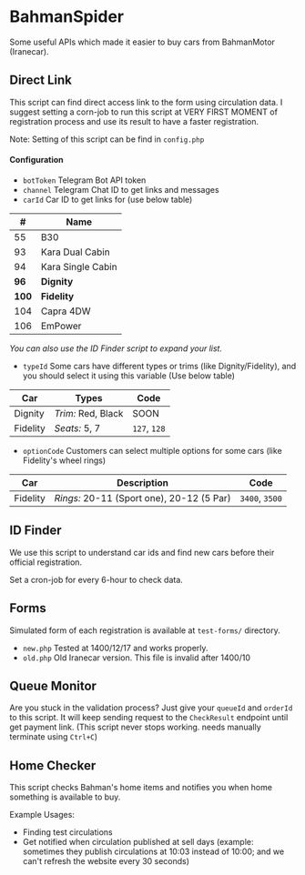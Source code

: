 # BahmanSpider

Some useful APIs which made it easier to buy cars from BahmanMotor (Iranecar).

## Direct Link
This script can find direct access link to the form using circulation data. I suggest setting a corn-job to run this script at VERY FIRST MOMENT of registration process and use its result to have a faster registration.

Note: Setting of this script can be find in `config.php`

#### Configuration

* `botToken` Telegram Bot API token
* `channel` Telegram Chat ID to get links and messages 
* `carId` Car ID to get links for (use below table)

| # | Name |
| ----- | ---------- |
| 55 | B30 |
| 93 | Kara Dual Cabin  |
| 94 | Kara Single Cabin |
| **96** | **Dignity** |
| **100** | **Fidelity** |
| 104 | Capra 4DW |
| 106 | EmPower |
_You can also use the ID Finder script to expand your list._

* `typeId` Some cars have different types or trims (like Dignity/Fidelity), and you should select it using this variable (Use below table)

| Car | Types | Code |
| ----- | ------------- | ----- |
| Dignity | _Trim:_ Red, Black | SOON |
| Fidelity | _Seats:_ 5, 7 | `127`, `128` |

* `optionCode` Customers can select multiple options for some cars (like Fidelity's wheel rings)

| Car | Description | Code |
| ----- | ------------- | ----- |
| Fidelity | _Rings:_ 20-11 (Sport one), 20-12 (5 Par) | `3400`, `3500` |

## ID Finder

We use this script to understand car ids and find new cars before their official registration. 

Set a cron-job for every 6-hour to check data.

## Forms

Simulated form of each registration is available at `test-forms/` directory.

* `new.php` Tested at 1400/12/17 and works properly.
* `old.php` Old Iranecar version. This file is invalid after 1400/10

## Queue Monitor

Are you stuck in the validation process? Just give your `queueId` and `orderId` to this script. It will keep sending request to the `CheckResult` endpoint until get payment link. (This script never stops working. needs manually terminate using `Ctrl+C`) 

## Home Checker

This script checks Bahman's home items and notifies you when home something is available to buy.

Example Usages:
* Finding test circulations
* Get notified when circulation published at sell days (example: sometimes they publish circulations at 10:03 instead of 10:00; and we can't refresh the website every 30 seconds)
